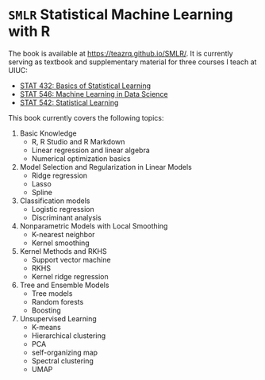 # `SMLR` Statistical Machine Learning with R

The book is available at https://teazrq.github.io/SMLR/. It is currently serving as textbook and supplementary material for three courses I teach at UIUC:

  * [STAT 432: Basics of Statistical Learning](https://teazrq.github.io/stat432/)
  * [STAT 546: Machine Learning in Data Science](https://teazrq.github.io/stat546/index.html)
  * [STAT 542: Statistical Learning](https://teazrq.github.io/stat542/index.html)
  
This book currently covers the following topics:   

  1. Basic Knowledge
      * R, R Studio and R Markdown
      * Linear regression and linear algebra
      * Numerical optimization basics
  2. Model Selection and Regularization in Linear Models
      * Ridge regression
      * Lasso
      * Spline
  3. Classification models
      * Logistic regression
      * Discriminant analysis      
  4. Nonparametric Models with Local Smoothing
      * K-nearest neighbor
      * Kernel smoothing
  5. Kernel Methods and RKHS
      * Support vector machine
      * RKHS
      * Kernel ridge regression
  6. Tree and Ensemble Models
      * Tree models
      * Random forests
      * Boosting
  7. Unsupervised Learning
      * K-means
      * Hierarchical clustering
      * PCA
      * self-organizing map
      * Spectral clustering
      * UMAP

